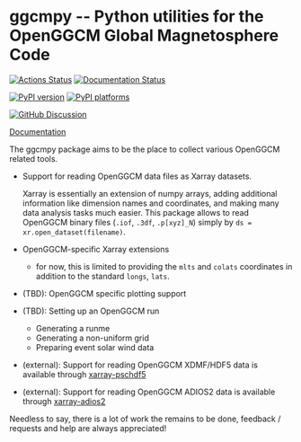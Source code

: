 # ggcmpy -- Python utilities for the OpenGGCM Global Magnetosphere Code

[![Actions Status][actions-badge]][actions-link]
[![Documentation Status][rtd-badge]][rtd-link]

[![PyPI version][pypi-version]][pypi-link]
[![PyPI platforms][pypi-platforms]][pypi-link]

<!-- [![Conda-Forge][conda-badge]][conda-link] -->

[![GitHub Discussion][github-discussions-badge]][github-discussions-link]

<!-- prettier-ignore-start -->
[actions-badge]:            https://github.com/unh-hpc/ggcmpy/workflows/CI/badge.svg
[actions-link]:             https://github.com/unh-hpc/ggcmpy/actions
[conda-badge]:              https://img.shields.io/conda/vn/conda-forge/ggcmpy
[conda-link]:               https://github.com/conda-forge/ggcmpy-feedstock
[github-discussions-badge]: https://img.shields.io/static/v1?label=Discussions&message=Ask&color=blue&logo=github
[github-discussions-link]:  https://github.com/unh-hpc/ggcmpy/discussions
[pypi-link]:                https://pypi.org/project/ggcmpy/
[pypi-platforms]:           https://img.shields.io/pypi/pyversions/ggcmpy
[pypi-version]:             https://img.shields.io/pypi/v/ggcmpy
[rtd-badge]:                https://readthedocs.org/projects/ggcmpy/badge/?version=latest
[rtd-link]:                 https://ggcmpy.readthedocs.io/en/latest/?badge=latest

<!-- prettier-ignore-end -->

[Documentation](https://ggcmpy.readthedocs.io/)

<!-- SPHINX-START -->

The ggcmpy package aims to be the place to collect various OpenGGCM related
tools.

- Support for reading OpenGGCM data files as Xarray datasets.

  Xarray is essentially an extension of numpy arrays, adding additional
  information like dimension names and coordinates, and making many data
  analysis tasks much easier. This package allows to read OpenGGCM binary files
  (`.iof`, `.3df`, `.p[xyz]_N`) simply by `ds = xr.open_dataset(filename)`.

- OpenGGCM-specific Xarray extensions

  - for now, this is limited to providing the `mlts` and `colats` coordinates in
    addition to the standard `longs`, `lats`.

- (TBD): OpenGGCM specific plotting support

- (TBD): Setting up an OpenGGCM run

  - Generating a runme
  - Generating a non-uniform grid
  - Preparing event solar wind data

- (external): Support for reading OpenGGCM XDMF/HDF5 data is available through
  [xarray-pschdf5](https://github.com/psc-code/xarray-pschdf5)

- (external): Support for reading OpenGGCM ADIOS2 data is available through
  [xarray-adios2](https://github.com/unh-hpc/xarray-adios2)

Needless to say, there is a lot of work the remains to be done, feedback /
requests and help are always appreciated!
